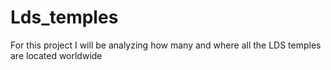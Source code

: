# Lds_temples
For this project I will be analyzing how many and where all the LDS temples are located worldwide 
